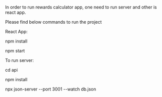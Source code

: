 In order to run rewards calculator app, one need to run server and other is react app. 


Please find below commands to run the project

React App:

npm install 

npm start


To run server:

cd api

npm install

npx json-server --port 3001 --watch db.json
